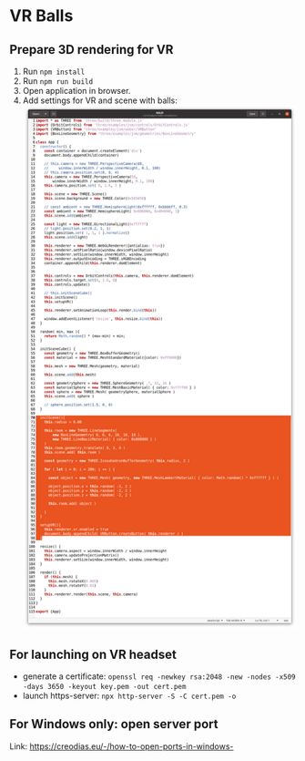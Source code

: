 # VR Balls

## Prepare 3D rendering for VR
1. Run `npm install`
2. Run `npm run build`
3. Open application in browser.
4. Add settings for VR and scene with balls: ![](docs/step1.png)

## For launching on VR headset
- generate a certificate: `openssl req -newkey rsa:2048 -new -nodes -x509 -days 3650 -keyout key.pem -out cert.pem`
- launch https-server: `npx http-server -S -C cert.pem -o`

## For Windows only: open server port
Link: https://creodias.eu/-/how-to-open-ports-in-windows-
